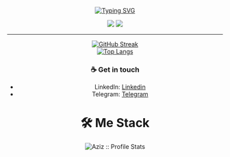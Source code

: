 <p align="center">
<a href="https://github.com/azizaskarow"><img alt="Typing SVG" src="https://readme-typing-svg.herokuapp.com?font=IBM+Plex+Sans&size=25&duration=4500&color=BCB1F7&center=true&width=500&lines=Hi,+I'm+Aziz+Askarov+👋;Nice+to+meet+you!" /> </a> </p>
<div align="center">

[![](https://komarev.com/ghpvc/?username=azizaskarow&color=orange&label=Profile%20Views)](https://github.com/azizaskarow/azizaskarow)
[![](https://img.shields.io/github/followers/azizaskarow?label=GitHub%20Followers)](https://github.com/azizaskarow)


--------------------------

<div align="center">

[![GitHub Streak](https://streak-stats.demolab.com/?user=azizaskarow&theme=swift)](https://github.com/azizaskarow/)<br/>
[![Top Langs](https://github-readme-stats.vercel.app/api/top-langs/?username=azizaskarow&text_color=black&text_bold=true&title_color=dark&bg_color=white&card_width=495px&hide=html,css)](https://github.com/azizaskarow/)</div>



  ### ☕ Get in touch
- LinkedIn: <a href = "[https://www.linkedin.com/azizaskarow/](https://www.linkedin.com/in/azizaskarow/)">Linkedin</a>
- Telegram: <a href = "https://t.me/azizaskarow">Telegram</a>



<h1>🛠 Me Stack</h1>
<p align="center"><img src="https://github-readme-stats.vercel.app/api?username=azizaskarow&show_icons=true&theme=swift" alt="Aziz :: Profile Stats" /></p>

 


</div>
